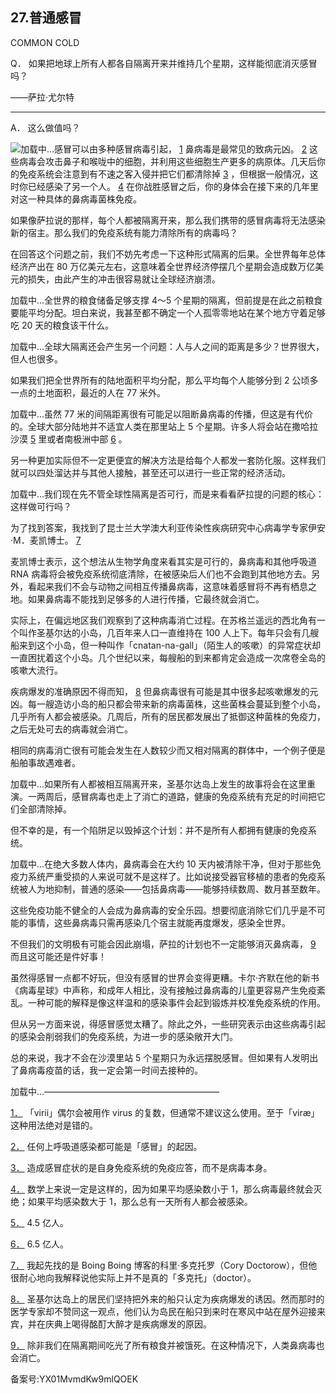 ## 27.普通感冒
COMMON COLD
 

  Q．
  如果把地球上所有人都各自隔离开来并维持几个星期，这样能彻底消灭感冒吗？
 

——萨拉·尤尔特
 



---

  A．
 这么做值吗？
 

![](https://pic4.zhimg.com/v2-69af7ecd9fee896f6bb7883d456d71b1.webp)加载中...感冒可以由多种感冒病毒引起，
  [1](1243993170209677312.xhtml#ch1) 鼻病毒是最常见的致病元凶。
  [2](1243993174227726336.xhtml#ch2) 这些病毒会攻击鼻子和喉咙中的细胞，并利用这些细胞生产更多的病原体。几天后你的免疫系统会注意到有不速之客入侵并把它们都清除掉
  [3](1243993174227726336.xhtml#ch3) ，但根据一般情况，这时你已经感染了另一个人。
  [4](1243993174227726336.xhtml#ch4) 在你战胜感冒之后，你的身体会在接下来的几年里对这一种具体的鼻病毒菌株免疫。
 

如果像萨拉说的那样，每个人都被隔离开来，那么我们携带的感冒病毒将无法感染新的宿主。那么我们的免疫系统有能力清除所有的病毒吗？
 

在回答这个问题之前，我们不妨先考虑一下这种形式隔离的后果。全世界每年总体经济产出在 80 万亿美元左右，这意味着全世界经济停摆几个星期会造成数万亿美元的损失，由此产生的冲击很容易就让全球经济崩溃。
 

![]()加载中...全世界的粮食储备足够支撑 4～5 个星期的隔离，但前提是在此之前粮食要能平均分配。坦白来说，我甚至都不确定一个人孤零零地站在某个地方守着足够吃 20 天的粮食该干什么。
 

![]()加载中...全球大隔离还会产生另一个问题：人与人之间的距离是多少？世界很大，但人也很多。
 

如果我们把全世界所有的陆地面积平均分配，那么平均每个人能够分到 2 公顷多一点的土地面积，最近的人在 77 米外。
 

![]()加载中...虽然 77 米的间隔距离很有可能足以阻断鼻病毒的传播，但这是有代价的。全球大部分陆地并不适宜人类在那里站上 5 个星期。许多人将会站在撒哈拉沙漠
  [5](1243993174227726336.xhtml#ch5) 里或者南极洲中部
  [6](1243993174227726336.xhtml#ch6) 。
 

另一种更加实际但不一定更便宜的解决方法是给每个人都发一套防化服。这样我们就可以四处溜达并与其他人接触，甚至还可以进行一些正常的经济活动。
 

![]()加载中...我们现在先不管全球性隔离是否可行，而是来看看萨拉提的问题的核心：这样做可行吗？
 

为了找到答案，我找到了昆士兰大学澳大利亚传染性疾病研究中心病毒学专家伊安·M．麦凯博士。
  [7](1243993174227726336.xhtml#ch7) 

麦凯博士表示，这个想法从生物学角度来看其实是可行的，鼻病毒和其他呼吸道 RNA 病毒将会被免疫系统彻底清除，在被感染后人们也不会跑到其他地方去。另外，看起来我们不会与动物之间相互传播鼻病毒，这意味着感冒将不再有栖息之地。如果鼻病毒不能找到足够多的人进行传播，它最终就会消亡。
 

实际上，在偏远地区我们观察到了这种病毒消亡过程。在苏格兰遥远的西北角有一个叫作圣基尔达的小岛，几百年来人口一直维持在 100 人上下。每年只会有几艘船来到这个小岛，但一种叫作「cnatan-na-gall」（陌生人的咳嗽）的异常症状却一直困扰着这个小岛。几个世纪以来，每艘船的到来都肯定会造成一次席卷全岛的咳嗽大流行。
 

疾病爆发的准确原因不得而知，
  [8](1243993174227726336.xhtml#ch8) 但鼻病毒很有可能是其中很多起咳嗽爆发的元凶。每一艘造访小岛的船只都会带来新的病毒菌株，这些菌株会蔓延到整个小岛，几乎所有人都会被感染。几周后，所有的居民都发展出了抵御这种菌株的免疫力，之后无处可去的病毒就会消亡。
 

相同的病毒消亡很有可能会发生在人数较少而又相对隔离的群体中，一个例子便是船舶事故遇难者。
 

![]()加载中...如果所有人都被相互隔离开来，圣基尔达岛上发生的故事将会在这里重演。一两周后，感冒病毒也走上了消亡的道路，健康的免疫系统有充足的时间把它们全部清除掉。
 

但不幸的是，有一个陷阱足以毁掉这个计划：并不是所有人都拥有健康的免疫系统。
 

![]()加载中...在绝大多数人体内，鼻病毒会在大约 10 天内被清除干净，但对于那些免疫力系统严重受损的人来说可就不是这样了。比如说接受器官移植的患者的免疫系统被人为地抑制，普通的感染——包括鼻病毒——能够持续数周、数月甚至数年。
 

这些免疫功能不健全的人会成为鼻病毒的安全乐园。想要彻底消除它们几乎是不可能的事情，这些鼻病毒只需再感染几个宿主就能再度爆发，感染全世界。
 

不但我们的文明极有可能会因此崩塌，萨拉的计划也不一定能够消灭鼻病毒，
  [9](1243993174227726336.xhtml#ch9) 而且这可能还是件好事！
 

虽然得感冒一点都不好玩，但没有感冒的世界会变得更糟。卡尔·齐默在他的新书《病毒星球》中声称，和成年人相比，没有接触过鼻病毒的儿童更容易产生免疫紊乱。一种可能的解释是像这样温和的感染事件会起到锻炼并校准免疫系统的作用。
 

但从另一方面来说，得感冒感觉太糟了。除此之外，一些研究表示由这些病毒引起的感染会削弱我们的免疫系统，为进一步的感染敞开大门。
 

总的来说，我才不会在沙漠里站 5 个星期只为永远摆脱感冒。但如果有人发明出了鼻病毒疫苗的话，我一定会第一时间去接种的。
 

![]()加载中...————————————————————
 

 [1．](1243993170209677312.xhtml#ch1-back) 「virii」偶尔会被用作 virus 的复数，但通常不建议这么使用。至于「viræ」这种用法绝对是错的。
 

 [2．](1243993174227726336.xhtml#ch2-back) 任何上呼吸道感染都可能是「感冒」的起因。
 

 [3．](1243993174227726336.xhtml#ch3-back) 造成感冒症状的是自身免疫系统的免疫应答，而不是病毒本身。
 

 [4．](1243993174227726336.xhtml#ch4-back) 数学上来说一定是这样的，因为如果平均感染数小于 1，那么病毒最终就会灭绝；如果平均感染数大于 1，那么总有一天所有人都会被感染。
 

 [5．](1243993174227726336.xhtml#ch5-back) 4.5 亿人。
 

 [6．](1243993174227726336.xhtml#ch6-back) 6.5 亿人。
 

 [7．](1243993174227726336.xhtml#ch7-back) 我起先找的是 Boing Boing 博客的科里·多克托罗（Cory Doctorow），但他很耐心地向我解释说他实际上并不是真的「多克托」（doctor）。
 

 [8．](1243993174227726336.xhtml#ch8-back) 圣基尔达岛上的居民们坚持把外来的船只认定为疾病爆发的诱因。然而那时的医学专家却不赞同这一观点，他们认为岛民在船只到来时在寒风中站在屋外迎接来宾，并在庆典上喝得酩酊大醉才是疾病爆发的原因。
 

 [9．](1243993174227726336.xhtml#ch9-back) 除非我们在隔离期间吃光了所有粮食并被饿死。在这种情况下，人类鼻病毒也会消亡。
 



备案号:YX01MvmdKw9mlQOEK

